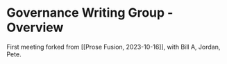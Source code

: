# Governance Writing Group - Overview

First meeting forked from [[Prose Fusion, 2023-10-16]], with Bill A, Jordan, Pete.
